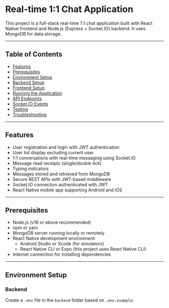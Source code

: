 # Real-time 1:1 Chat Application

This project is a full-stack real-time 1:1 chat application built with React Native frontend and Node.js (Express + Socket.IO) backend. It uses MongoDB for data storage.

---

## Table of Contents

- [Features](#features)
- [Prerequisites](#prerequisites)
- [Environment Setup](#environment-setup)
- [Backend Setup](#backend-setup)
- [Frontend Setup](#frontend-setup)
- [Running the Application](#running-the-application)
- [API Endpoints](#api-endpoints)
- [Socket.IO Events](#socketio-events)
- [Testing](#testing)
- [Troubleshooting](#troubleshooting)

---

## Features

- User registration and login with JWT authentication
- User list display excluding current user
- 1:1 conversations with real-time messaging using Socket.IO
- Message read receipts (single/double tick)
- Typing indicators
- Messages stored and retrieved from MongoDB
- Secure REST APIs with JWT-based middleware
- Socket.IO connection authenticated with JWT
- React Native mobile app supporting Android and iOS

---

## Prerequisites

- Node.js (v16 or above recommended)
- npm or yarn
- MongoDB server running locally or remotely
- React Native development environment:
  - Android Studio or Xcode (for simulators)
  - React Native CLI or Expo (this project uses React Native CLI)
- Internet connection for installing dependencies

---

## Environment Setup

### Backend

Create a `.env` file in the `backend` folder based on `.env.example`:

